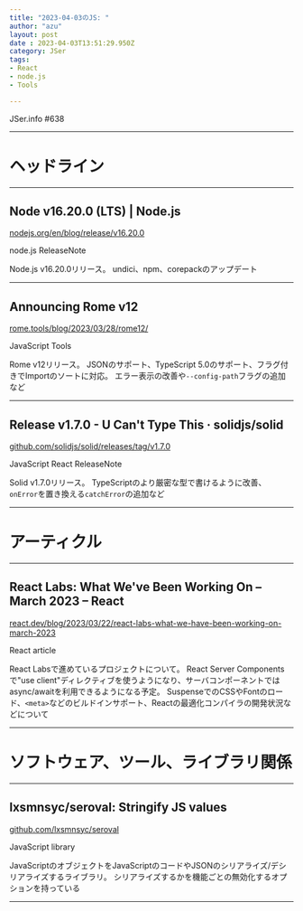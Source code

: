 ```yaml
---
title: "2023-04-03のJS: "
author: "azu"
layout: post
date : 2023-04-03T13:51:29.950Z
category: JSer
tags:
- React
- node.js
- Tools

---
```


JSer.info #638

----

<h1 class="site-genre">ヘッドライン</h1>

----

## Node v16.20.0 (LTS) | Node.js
[nodejs.org/en/blog/release/v16.20.0](https://nodejs.org/en/blog/release/v16.20.0 "Node v16.20.0 (LTS) | Node.js")
<p class="jser-tags jser-tag-icon"><span class="jser-tag">node.js</span> <span class="jser-tag">ReleaseNote</span></p>

Node.js v16.20.0リリース。
undici、npm、corepackのアップデート


----

## Announcing Rome v12
[rome.tools/blog/2023/03/28/rome12/](https://rome.tools/blog/2023/03/28/rome12/ "Announcing Rome v12")
<p class="jser-tags jser-tag-icon"><span class="jser-tag">JavaScript</span> <span class="jser-tag">Tools</span></p>

Rome v12リリース。
JSONのサポート、TypeScript 5.0のサポート、フラグ付きでImportのソートに対応。
エラー表示の改善や`--config-path`フラグの追加など


----

## Release v1.7.0 - U Can&#039;t Type This · solidjs/solid
[github.com/solidjs/solid/releases/tag/v1.7.0](https://github.com/solidjs/solid/releases/tag/v1.7.0 "Release v1.7.0 - U Can&#039;t Type This · solidjs/solid")
<p class="jser-tags jser-tag-icon"><span class="jser-tag">JavaScript</span> <span class="jser-tag">React</span> <span class="jser-tag">ReleaseNote</span></p>

Solid v1.7.0リリース。
TypeScriptのより厳密な型で書けるように改善、`onError`を置き換える`catchError`の追加など


----
<h1 class="site-genre">アーティクル</h1>

----

## React Labs: What We&#039;ve Been Working On – March 2023 – React
[react.dev/blog/2023/03/22/react-labs-what-we-have-been-working-on-march-2023](https://react.dev/blog/2023/03/22/react-labs-what-we-have-been-working-on-march-2023 "React Labs: What We&#039;ve Been Working On – March 2023 – React")
<p class="jser-tags jser-tag-icon"><span class="jser-tag">React</span> <span class="jser-tag">article</span></p>

React Labsで進めているプロジェクトについて。
React Server Componentsで"use client"ディレクティブを使うようになり、サーバコンポーネントではasync/awaitを利用できるようになる予定。
SuspenseでのCSSやFontのロード、`<meta>`などのビルドインサポート、Reactの最適化コンパイラの開発状況などについて


----
<h1 class="site-genre">ソフトウェア、ツール、ライブラリ関係</h1>

----

## lxsmnsyc/seroval: Stringify JS values
[github.com/lxsmnsyc/seroval](https://github.com/lxsmnsyc/seroval "lxsmnsyc/seroval: Stringify JS values")
<p class="jser-tags jser-tag-icon"><span class="jser-tag">JavaScript</span> <span class="jser-tag">library</span></p>

JavaScriptのオブジェクトをJavaScriptのコードやJSONのシリアライズ/デシリアライズするライブラリ。
シリアライズするかを機能ごとの無効化するオプションを持っている


----
